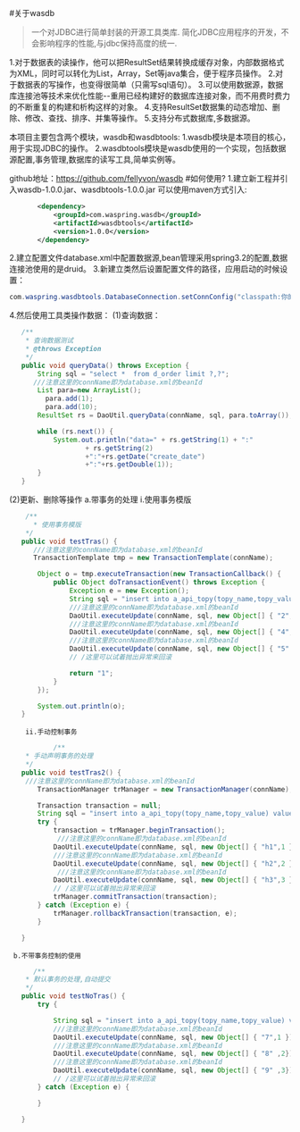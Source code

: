 #关于wasdb
>一个对JDBC进行简单封装的开源工具类库.
>简化JDBC应用程序的开发，不会影响程序的性能,与jdbc保持高度的统一.

1.对于数据表的读操作，他可以把ResultSet结果转换成缓存对象，内部数据格式为XML，同时可以转化为List，Array，Set等java集合，便于程序员操作。
2.对于数据表的写操作，也变得很简单（只需写sql语句）。
3.可以使用数据源，数据库连接池等技术来优化性能--重用已经构建好的数据库连接对象，而不用费时费力的不断重复的构建和析构这样的对象。
4.支持ResultSet数据集的动态增加、删除、修改、查找、排序、并集等操作。
5.支持分布式数据库,多数据源。

本项目主要包含两个模块，wasdb和wasdbtools:
1.wasdb模块是本项目的核心，用于实现JDBC的操作。
2.wasdbtools模块是wasdb使用的一个实现，包括数据源配置,事务管理,数据库的读写工具,简单实例等。

github地址：https://github.com/fellyvon/wasdb
#如何使用?
1.建立新工程并引入wasdb-1.0.0.jar、wasdbtools-1.0.0.jar
   可以使用maven方式引入:
 ``` xml
     	<dependency>
			<groupId>com.waspring.wasdb</groupId>
			<artifactId>wasdbtools</artifactId>
			<version>1.0.0</version>
		</dependency>
```
2.建立配置文件database.xml中配置数据源,bean管理采用spring3.2的配置,数据连接池使用的是druid。
3.新建立类然后设置配置文件的路径，应用启动的时候设置：
 ``` java
com.waspring.wasdbtools.DatabaseConnection.setConnConfig("classpath:你的路径/database.xml");
 ```
4.然后使用工具类操作数据：
   (1)查询数据：
 ``` java
	/**
	 * 查询数据测试
	 * @throws Exception
	 */
	public void queryData() throws Exception {
		String sql = "select *  from d_order limit ?,?";
       ///注意这里的connName即为database.xml的beanId
	    List para=new ArrayList();
		  para.add(1);
		  para.add(10);
		ResultSet rs = DaoUtil.queryData(connName, sql, para.toArray());

		while (rs.next()) {
			System.out.println("data=" + rs.getString(1) + ":"
					+ rs.getString(2)
					+":"+rs.getDate("create_date")
					+":"+rs.getDouble(1));
		}
	}
 ```
  (2)更新、删除等操作
     a.带事务的处理
	    i.使用事务模版
 ``` java
	 /**
	   * 使用事务模版
	 */
	public void testTras() {
	   ///注意这里的connName即为database.xml的beanId
       TransactionTemplate tmp = new TransactionTemplate(connName);

		Object o = tmp.executeTransaction(new TransactionCallback() {
			public Object doTransactionEvent() throws Exception {
				Exception e = new Exception();
				String sql = "insert into a_api_topy(topy_name,topy_value) values(?,?)";
                ///注意这里的connName即为database.xml的beanId
				DaoUtil.executeUpdate(connName, sql, new Object[] { "2",4 });
                ///注意这里的connName即为database.xml的beanId
				DaoUtil.executeUpdate(connName, sql, new Object[] { "4",5 });
                ///注意这里的connName即为database.xml的beanId
				DaoUtil.executeUpdate(connName, sql, new Object[] { "5" ,7});
				// /这里可以试着抛出异常来回滚

				return "1";
			}
		});

		System.out.println(o);
	}
 ```
		ii.手动控制事务
		
 ``` java
		    /**
	 * 手动声明事务的处理
	 */
	public void testTras2() {
	 ///注意这里的connName即为database.xml的beanId
		TransactionManager trManager = new TransactionManager(connName);

		Transaction transaction = null;
		String sql = "insert into a_api_topy(topy_name,topy_value) values(?,?)";
		try {
			transaction = trManager.beginTransaction();
			 ///注意这里的connName即为database.xml的beanId
			DaoUtil.executeUpdate(connName, sql, new Object[] { "h1",1 });
            ///注意这里的connName即为database.xml的beanId
			DaoUtil.executeUpdate(connName, sql, new Object[] { "h2",2 });
             ///注意这里的connName即为database.xml的beanId
			DaoUtil.executeUpdate(connName, sql, new Object[] { "h3",3 });
			// /这里可以试着抛出异常来回滚
			trManager.commitTransaction(transaction);
		} catch (Exception e) {
			trManager.rollbackTransaction(transaction, e);
		}

	}
 ```
	 b.不带事务控制的使用
 ``` java
	   /**
	 * 默认事务的处理,自动提交
	 */
	public void testNoTras() {
		try {

			String sql = "insert into a_api_topy(topy_name,topy_value) values(?,?)";
            ///注意这里的connName即为database.xml的beanId
			DaoUtil.executeUpdate(connName, sql, new Object[] { "7",1 });
            ///注意这里的connName即为database.xml的beanId
			DaoUtil.executeUpdate(connName, sql, new Object[] { "8" ,2});
            ///注意这里的connName即为database.xml的beanId
			DaoUtil.executeUpdate(connName, sql, new Object[] { "9" ,3});
			// /这里可以试着抛出异常来回滚
		} catch (Exception e) {

		}

	}
 ```
	
	
	
	
	
	